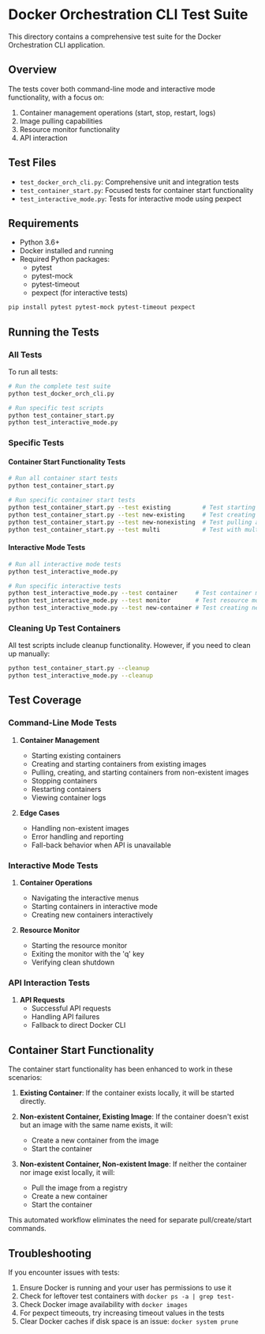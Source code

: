 # Docker Orchestration CLI Test Suite

This directory contains a comprehensive test suite for the Docker Orchestration CLI application.

## Overview

The tests cover both command-line mode and interactive mode functionality, with a focus on:

1. Container management operations (start, stop, restart, logs)
2. Image pulling capabilities
3. Resource monitor functionality
4. API interaction

## Test Files

- `test_docker_orch_cli.py`: Comprehensive unit and integration tests
- `test_container_start.py`: Focused tests for container start functionality
- `test_interactive_mode.py`: Tests for interactive mode using pexpect

## Requirements

- Python 3.6+
- Docker installed and running
- Required Python packages:
  - pytest
  - pytest-mock
  - pytest-timeout
  - pexpect (for interactive tests)

```bash
pip install pytest pytest-mock pytest-timeout pexpect
```

## Running the Tests

### All Tests

To run all tests:

```bash
# Run the complete test suite
python test_docker_orch_cli.py

# Run specific test scripts
python test_container_start.py
python test_interactive_mode.py
```

### Specific Tests

#### Container Start Functionality Tests

```bash
# Run all container start tests
python test_container_start.py

# Run specific container start tests
python test_container_start.py --test existing         # Test starting existing containers
python test_container_start.py --test new-existing     # Test creating containers from existing images
python test_container_start.py --test new-nonexisting  # Test pulling and creating containers
python test_container_start.py --test multi            # Test with multiple image types
```

#### Interactive Mode Tests

```bash
# Run all interactive mode tests
python test_interactive_mode.py

# Run specific interactive tests
python test_interactive_mode.py --test container     # Test container management in interactive mode
python test_interactive_mode.py --test monitor       # Test resource monitor exit functionality
python test_interactive_mode.py --test new-container # Test creating new containers interactively
```

### Cleaning Up Test Containers

All test scripts include cleanup functionality. However, if you need to clean up manually:

```bash
python test_container_start.py --cleanup
python test_interactive_mode.py --cleanup
```

## Test Coverage

### Command-Line Mode Tests

1. **Container Management**
   - Starting existing containers
   - Creating and starting containers from existing images
   - Pulling, creating, and starting containers from non-existent images
   - Stopping containers
   - Restarting containers
   - Viewing container logs

2. **Edge Cases**
   - Handling non-existent images
   - Error handling and reporting
   - Fall-back behavior when API is unavailable

### Interactive Mode Tests

1. **Container Operations**
   - Navigating the interactive menus
   - Starting containers in interactive mode
   - Creating new containers interactively

2. **Resource Monitor**
   - Starting the resource monitor
   - Exiting the monitor with the 'q' key
   - Verifying clean shutdown

### API Interaction Tests

1. **API Requests**
   - Successful API requests
   - Handling API failures
   - Fallback to direct Docker CLI

## Container Start Functionality

The container start functionality has been enhanced to work in these scenarios:

1. **Existing Container**: If the container exists locally, it will be started directly.

2. **Non-existent Container, Existing Image**: If the container doesn't exist but an image with the same name exists, it will:
   - Create a new container from the image
   - Start the container

3. **Non-existent Container, Non-existent Image**: If neither the container nor image exist locally, it will:
   - Pull the image from a registry
   - Create a new container
   - Start the container

This automated workflow eliminates the need for separate pull/create/start commands.

## Troubleshooting

If you encounter issues with tests:

1. Ensure Docker is running and your user has permissions to use it
2. Check for leftover test containers with `docker ps -a | grep test-`
3. Check Docker image availability with `docker images`
4. For pexpect timeouts, try increasing timeout values in the tests
5. Clear Docker caches if disk space is an issue: `docker system prune` 